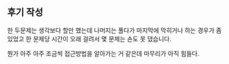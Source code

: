 ## 후기 작성

한 두문제는 생각보다 할만 했는데 나머지는 풀다가 마지막에 막히거나 하는 경우가 좀 있었고 한 문제당 시간이 오래 걸려서 몇 문제는 손도 못 댔습니다. 



뭔가 아주 아주 조금씩 접근방법을 알아가는 거 같은데 마무리가 아직 힘들다.